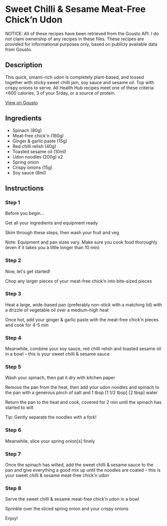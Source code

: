 # Sweet Chilli & Sesame Meat-Free Chick’n Udon

NOTICE: All of these recipes have been retrieved from the Gousto API. I do not claim ownership of any recipes in these files. These recipes are provided for informational purposes only, based on publicly available data from Gousto.

## Description

This quick, umami-rich udon is completely plant-based, and tossed together with sticky sweet chilli jam, soy sauce and sesame oil. Top with crispy onions to serve. All Health Hub recipes meet one of these criteria: <600 calories, 3 of your 5/day, or a source of protein.


[View on Gousto](https://www.gousto.co.uk/recipes/cookbook/sweet-chilli-sesame-meat-free-chicken-udon)

## Ingredients

- Spinach (80g)
- Meat-free chick'n (160g)
- Ginger & garlic paste (15g)
- Red chilli relish (40g)
- Toasted sesame oil (10ml)
- Udon noodles (200g) x2
- Spring onion
- Crispy onions (15g)
- Soy sauce (8ml)

## Instructions


### Step 1

Before you begin...

Get all your ingredients and equipment ready

Skim through these steps, then wash your fruit and veg

Note: Equipment and pan sizes vary. Make sure you cook food thoroughly (even if it takes you a little longer than 10 min)


### Step 2

Now, let's get started!

Chop any larger pieces of your meat-free chick’n into bite-sized pieces


### Step 3

Heat a large, wide-based pan (preferably non-stick with a matching lid) with a drizzle of vegetable oil over a medium-high heat

Once hot, add your ginger & garlic paste with the meat-free chick’n pieces and cook for 4-5 min


### Step 4

Meanwhile, combine your soy sauce, red chilli relish and toasted sesame oil in a bowl – this is your sweet chilli & sesame sauce


### Step 5

Wash your spinach, then pat it dry with kitchen paper

Remove the pan from the heat, then add your udon noodles and spinach to the pan with a generous pinch of salt and 1 tbsp<span class="text-danger"> <span class="text-purple">[1 1/2 tbsp] </span>[2 tbsp] </span>water

Return the pan to the heat and cook, covered for 2 min until the spinach has started to wilt

Tip: Gently separate the noodles with a fork!


### Step 6

Meanwhile, slice your spring onion[s] finely


### Step 7

Once the spinach has wilted, add the sweet chilli & sesame sauce to the pan and give everything a good mix up until the noodles are coated – this is your sweet chilli & sesame meat-free chick’n udon

### Step 8

Serve the sweet chilli & sesame meat-free chick’n udon in a bowl

Sprinkle over the sliced spring onion and your crispy onions

Enjoy!

